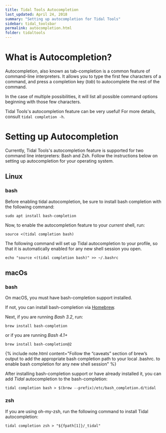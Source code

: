 ```yaml
---
title: Tidal Tools Autocompletion
last_updated: April 24, 2018
summary: "Setting up autocompletion for Tidal Tools"
sidebar: tidal_toolsbar
permalink: autocompletion.html
folder: tidaltools
---
```


# What is Autocompletion?
Autocompletion, also known as tab-completion is a common feature of command-line interpreters.
It allows you to type the first few characters of a command, and press a completion key (_tab_) to
autocomplete the rest of the command.

In the case of multiple possibilities, it will list all possible command options beginning with those few characters.

Tidal Tools's autocompletion feature can be very useful! For more details, consult `tidal completion -h`.

# Setting up Autocompletion

Currently, Tidal Tools's autocompletion feature is supported for two command line interpreters: Bash and Zsh.
Follow the instructions below on setting up autocompletion for your operating system.

## Linux

### bash

Before enabling tidal autocompletion, be sure to install bash completion with the following command:

```
sudo apt install bash-completion
```

Now, to enable the autocompletion feature to your *current* shell, run:
```
source <(tidal completion bash) 
```

The following command will set up Tidal autocompletion to your profile, so that it is automatically enabled for any new shell session you open.
```
echo "source <(tidal completion bash)" >> ~/.bashrc 
```

## macOs

### bash

On macOS, you must have bash-completion support installed.

If not, you can install bash-completion via [Homebrew](https://brew.sh/).


Next, if you are running *Bash 3.2*, run:
```
brew install bash-completion 

```
or if you are running *Bash 4.1+*
```
brew install bash-completion@2

```

{% include note.html content="Follow the “caveats” section of brew’s output to add the appropriate bash completion path to your local .bashrc. to enable bash completion for any new shell session" %}

After installing bash-completion support or have already installed it, you can add *Tidal* autocompletion to the bash-completion:

`tidal completion bash > $(brew --prefix)/etc/bash_completion.d/tidal`

### zsh

If you are using oh-my-zsh, run the following command to install Tidal autocompletion:

`tidal completion zsh > "${fpath[1]}/_tidal"`

